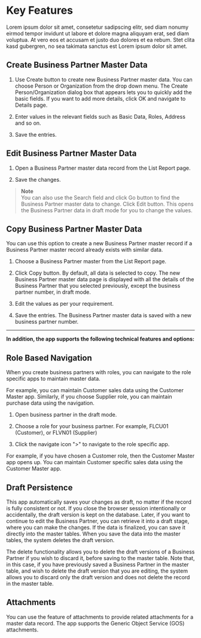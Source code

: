 # Key Features

Lorem ipsum dolor sit amet, consetetur sadipscing elitr, sed diam nonumy eirmod tempor invidunt ut labore et dolore magna aliquyam erat, sed diam voluptua. At vero eos et accusam et justo duo dolores et ea rebum. Stet clita kasd gubergren, no sea takimata sanctus est Lorem ipsum dolor sit amet.

## Create Business Partner Master Data

1. Use Create button to create new Business Partner master data. You can choose Person or Organization from the drop down menu. The Create Person/Organization dialog box that appears lets you to quickly add the basic fields. If you want to add more details, click OK and navigate to Details page.

2. Enter values in the relevant fields such as Basic Data, Roles, Address and so on.

3. Save the entries.

## Edit Business Partner Master Data

1. Open a Business Partner master data record from the List Report page.

2. Save the changes.

> **Note**  
> You can also use the Search field and click Go button to find the Business Partner master data to change.
> Click Edit button. This opens the Business Partner data in draft mode for you to change the values.

## Copy Business Partner Master Data

You can use this option to create a new Business Partner master record if a Business Partner master record already exists with similar data.

1. Choose a Business Partner master from the List Report page.

2. Click Copy button. By default, all data is selected to copy. The new Business Partner master data page is displayed with all the details of the Business Partner that you selected previously, except the business partner number, in draft mode.

3. Edit the values as per your requirement.

4. Save the entries. The Business Partner master data is saved with a new business partner number.

---

**In addition, the app supports the following technical features and options:**

## Role Based Navigation

When you create business partners with roles, you can navigate to the role specific apps to maintain master data.

For example, you can maintain Customer sales data using the Customer Master app. Similarly, if you choose Supplier role, you can maintain purchase data using the navigation.

1. Open business partner in the draft mode.

2. Choose a role for your business partner. For example, FLCU01 (Customer), or FLVN01 (Supplier)

3. Click the navigate icon ">" to navigate to the role specific app.

For example, if you have chosen a Customer role, then the Customer Master app opens up. You can maintain Customer specific sales data using the Customer Master app.

## Draft Persistence

This app automatically saves your changes as draft, no matter if the record is fully consistent or not. If you close the browser session intentionally or accidentally, the draft version is kept on the database. Later, if you want to continue to edit the Business Partner, you can retrieve it into a draft stage, where you can make the changes. If the data is finalized, you can save it directly into the master tables. When you save the data into the master tables, the system deletes the draft version.

The delete functionality allows you to delete the draft versions of a Business Partner if you wish to discard it, before saving to the master table. Note that, in this case, if you have previously saved a Business Partner in the master table, and wish to delete the draft version that you are editing, the system allows you to discard only the draft version and does not delete the record in the master table.

## Attachments

You can use the feature of attachments to provide related attachments for a master data record. The app supports the Generic Object Service (GOS) attachments.